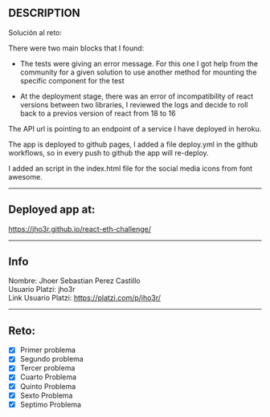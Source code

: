 ## DESCRIPTION

Solución al reto:

There were two main blocks that I found:

* The tests were giving an error message. For this one I got help from the community for a given solution to use another method for mounting the specific component for the test

* At the deployment stage, there was an error of incompatibility of react versions between two libraries, I reviewed the logs and decide to roll back to a previos version of react from 18 to 16

The API url is pointing to an endpoint of a service I have deployed in heroku.

The app is deployed to github pages, I added a file deploy.yml in the github workflows, so in every push to github the app will re-deploy.

I added an script in the index.html file for the social media icons from font awesome.
___

## Deployed app at: 

https://jho3r.github.io/react-eth-challenge/
___
## Info

Nombre: Jhoer Sebastian Perez Castillo  
Usuario Platzi: jho3r  
Link Usuario Platzi: https://platzi.com/p/jho3r/

___

## Reto:

- [x] Primer problema
- [x] Segundo problema
- [x] Tercer problema
- [x] Cuarto Problema
- [x] Quinto Problema
- [x] Sexto Problema
- [x] Septimo Problema
